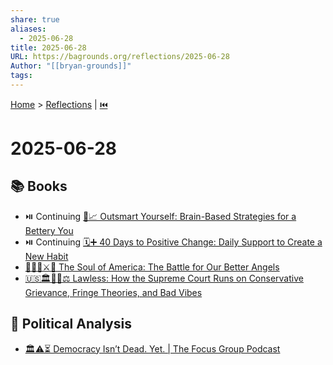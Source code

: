 ```yaml
---
share: true
aliases:
  - 2025-06-28
title: 2025-06-28
URL: https://bagrounds.org/reflections/2025-06-28
Author: "[[bryan-grounds]]"
tags: 
---
```

[Home](../index.md) > [Reflections](./index.md) | [⏮️](./2025-06-27.md)  
# 2025-06-28  
## 📚 Books  
- ⏯️ Continuing [🧠📈 Outsmart Yourself: Brain-Based Strategies for a Bettery You](../books/outsmart-yourself-brain-based-strategies-for-a-bettery-you.md)  
- ⏯️ Continuing [🗓️➕ 40 Days to Positive Change: Daily Support to Create a New Habit](../books/40-days-to-positive-change-daily-support-to-create-a-new-habit.md)  
- [👻🇺🇸⚔️🪽 The Soul of America: The Battle for Our Better Angels](../books/the-soul-of-america-the-battle-for-our-better-angels.md)  
- [🇺🇸🏛️🚫📜⚖️ Lawless: How the Supreme Court Runs on Conservative Grievance, Fringe Theories, and Bad Vibes](../books/lawless-how-the-supreme-court-runs-on-conservative-grievance-fringe-theories-and-bad-vibes.md)  
  
## 🧐 Political Analysis  
- [🏛️⚠️⏳ Democracy Isn’t Dead. Yet. | The Focus Group Podcast](../videos/heather-cox-richardson-democracy-isnt-dead-yet-the-focus-group-podcast.md)